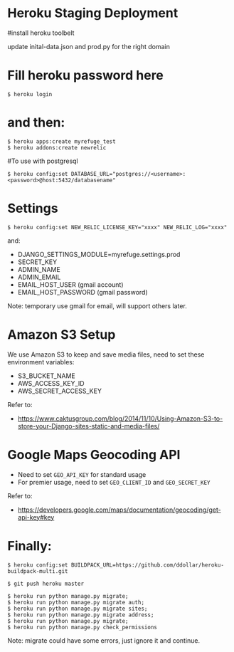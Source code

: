 Heroku Staging Deployment
=========================

#install heroku toolbelt

update inital-data.json and prod.py for the right domain

# Fill heroku password here

```
$ heroku login
```
# and then:

```
$ heroku apps:create myrefuge_test
$ heroku addons:create newrelic
```

#To use with postgresql

```
$ heroku config:set DATABASE_URL="postgres://<username>:<password>@host:5432/databasename"
```

# Settings

```
$ heroku config:set NEW_RELIC_LICENSE_KEY="xxxx" NEW_RELIC_LOG="xxxx"
```

and:

- DJANGO_SETTINGS_MODULE=myrefuge.settings.prod
- SECRET_KEY
- ADMIN_NAME
- ADMIN_EMAIL
- EMAIL_HOST_USER (gmail account)
- EMAIL_HOST_PASSWORD (gmail password)

Note: temporary use gmail for email, will support others later.

# Amazon S3 Setup

We use Amazon S3 to keep and save media files, need to set these environment variables:

- S3_BUCKET_NAME
- AWS_ACCESS_KEY_ID
- AWS_SECRET_ACCESS_KEY

Refer to:

- https://www.caktusgroup.com/blog/2014/11/10/Using-Amazon-S3-to-store-your-Django-sites-static-and-media-files/

# Google Maps Geocoding API

- Need to set `GEO_API_KEY` for standard usage
- For premier usage, need to set `GEO_CLIENT_ID` and `GEO_SECRET_KEY`

Refer to:

- https://developers.google.com/maps/documentation/geocoding/get-api-key#key 

# Finally:

```
$ heroku config:set BUILDPACK_URL=https://github.com/ddollar/heroku-buildpack-multi.git

$ git push heroku master

$ heroku run python manage.py migrate;
$ heroku run python manage.py migrate auth;
$ heroku run python manage.py migrate sites;
$ heroku run python manage.py migrate address;
$ heroku run python manage.py migrate;
$ heroku run python manage.py check_permissions
```

Note: migrate could have some errors, just ignore it and continue.
